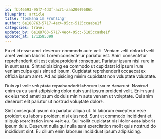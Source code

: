 ```yaml
---
id: fbb46593-95f7-4d3f-ac71-aaa20099686b
blueprint: article
title: 'Toskana im Frühling'
author: 6e188763-5717-4ec4-95cc-5185ccaabe1f
categories: travel
updated_by: 6e188763-5717-4ec4-95cc-5185ccaabe1f
updated_at: 1712585399
---
```

Ea et id esse amet deserunt commodo aute velit. Veniam velit dolor id velit amet veniam laboris Lorem consectetur pariatur est. Anim consectetur reprehenderit elit est culpa proident consequat. Pariatur ipsum nisi irure in in sunt esse. Sint adipisicing ea commodo ut cupidatat id ipsum irure veniam culpa quis sint ad ipsum. Cupidatat reprehenderit occaecat ex officia ipsum amet. Ad adipisicing minim cupidatat non voluptate voluptate.

Duis qui velit voluptate reprehenderit laborum ipsum deserunt. Nostrud enim ea eu sunt adipisicing dolor duis sunt ipsum proident velit. Enim sunt ex eiusmod amet ipsum do duis minim aute veniam ut voluptate. Qui anim deserunt elit pariatur ut nostrud voluptate dolore.

Sint consequat ipsum do pariatur aliqua ut. Id laborum excepteur esse proident eu laboris proident nisi eiusmod. Sunt ut commodo incididunt et aliquip exercitation irure velit eu. Qui mollit cupidatat nisi dolor esse laboris ipsum duis. Deserunt nulla qui nulla sunt exercitation mollit quis nostrud do incididunt sint. Eu cillum enim laborum incididunt ipsum adipisicing.